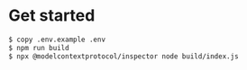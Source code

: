 # Get started 

```bash
$ copy .env.example .env
$ npm run build
$ npx @modelcontextprotocol/inspector node build/index.js
```
